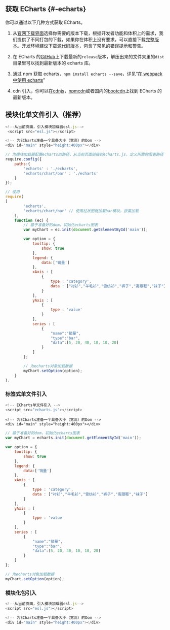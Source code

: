 ## 获取 ECharts {#-echarts}

你可以通过以下几种方式获取 ECharts。

1. 从[官网下载界面](http://echarts.baidu.com/download.html)选择你需要的版本下载，根据开发者功能和体积上的需求，我们提供了不同打包的下载，如果你在体积上没有要求，可以直接下载[完整版本](http://echarts.baidu.com/dist/echarts.min.js)。开发环境建议下载[源代码版本](http://echarts.baidu.com/dist/echarts.js)，包含了常见的错误提示和警告。

2. 在 ECharts 的[GitHub](https://github.com/echarts)上下载最新的`release`版本，解压出来的文件夹里的`dist`目录里可以找到最新版本的 echarts 库。

3. 通过 npm 获取 echarts，`npm install echarts --save`，详见“[在 webpack 中使用 echarts](http://echarts.baidu.com/tutorial.html#%E5%9C%A8%20webpack%20%E4%B8%AD%E4%BD%BF%E7%94%A8%20ECharts)”

4. cdn 引入，你可以在[cdnjs](https://cdnjs.com/libraries/echarts)，[npmcdn](https://npmcdn.com/echarts@latest/dist/)或者国内的[bootcdn](http://www.bootcdn.cn/echarts/)上找到 ECharts 的最新版本。

## 模块化单文件引入（**推荐**）

```js
<!--从当前页面，引入模块加载器esl.js-->
 <script src="esl.js"></script>
```

```js
<!-- 为ECharts准备一个具备大小（宽高）的Dom -->
<div id="main" style="height:400px"></div>
```

```js
// 为模块加载器配置echarts的路径，从当前页面链接到echarts.js，定义所需的图表路径
require.config({
    paths:{ 
        'echarts' : './echarts',
        'echarts/chart/bar' : './echarts'
    }
});

// 使用
require(
[
        'echarts',
        'echarts/chart/bar' // 使用柱状图就加载bar模块，按需加载
    ],
    function (ec) {
        // 基于准备好的dom，初始化echarts图表
        var myChart = ec.init(document.getElementById('main')); 

        var option = {
            tooltip: {
                show: true
            },
            legend: {
                data:['销量']
            },
            xAxis : [
                {
                    type : 'category',
                    data : ["衬衫","羊毛衫","雪纺衫","裤子","高跟鞋","袜子"]
                }
            ],
            yAxis : [
                {
                    type : 'value'
                }
            ],
            series : [
                {
                    "name":"销量",
                    "type":"bar",
                    "data":[5, 20, 40, 10, 10, 20]
                }
            ]
        };

        // 为echarts对象加载数据 
        myChart.setOption(option); 
    }
);
```

### 标签式单文件引入

```js
<!-- ECharts单文件引入 -->
<script src="echarts.js"></script>
```

```
<!-- 为ECharts准备一个具备大小（宽高）的Dom -->
<div id="main" style="height:400px"></div>
```

```js
// 基于准备好的dom，初始化echarts图表
var myChart = echarts.init(document.getElementById('main')); 

var option = {
    tooltip: {
        show: true
    },
    legend: {
        data:['销量']
    },
    xAxis : [
        {
            type : 'category',
            data : ["衬衫","羊毛衫","雪纺衫","裤子","高跟鞋","袜子"]
        }
    ],
    yAxis : [
        {
            type : 'value'
        }
    ],
    series : [
        {
            "name":"销量",
            "type":"bar",
            "data":[5, 20, 40, 10, 10, 20]
        }
    ]
};

// 为echarts对象加载数据 
myChart.setOption(option);
```

### 模块化包引入

```js
<!--从当前页面，引入模块加载器esl.js-->
<script src="esl.js"></script>
```

```js
<!-- 为ECharts准备一个具备大小（宽高）的Dom -->
<div id="main" style="height:400px"></div>
```




